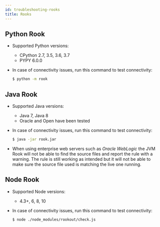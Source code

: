 ```yaml
---
id: troubleshooting-rooks
title: Rooks
---
```


## Python Rook

- Supported Python versions:
    - CPython 2.7, 3.5, 3.6, 3.7
    - PYPY 6.0.0

- In case of connectivity issues, run this command to test connectivity:
  ```bash
  $ python -m rook
  ```

## Java Rook

- Supported Java versions:
  - Java 7, Java 8
  - Oracle and Open have been tested

- In case of connectivity issues, run this command to test connectivity:
  ```bash
  $ java -jar rook.jar
  ```

  
- When using enterprise web servers such as *Oracle WebLogic* the JVM Rook will not be able to find the source files and report the rule with a warning. The rule is still  working as intended but it will not be able to make sure the source file used is matching the live one running.

## Node Rook

- Supported Node versions:
  - 4.3+, 6, 8, 10

- In case of connectivity issues, run this command to test connectivity:
  ```bash
  $ node ./node_modules/rookout/check.js
  ```